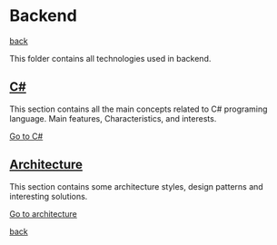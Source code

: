 # Backend

[back](../README.md)

This folder contains all technologies used in backend.

## [C#](./c-sharp/README.md)

This section contains all the main concepts related to C\# programing language. Main features, Characteristics, and interests.

[Go to C#](./c-sharp/README.md)

## [Architecture](./architecture/README.md)

This section contains some architecture styles, design patterns and interesting solutions.

[Go to architecture](./architecture/README.md)

[back](../README.md)
